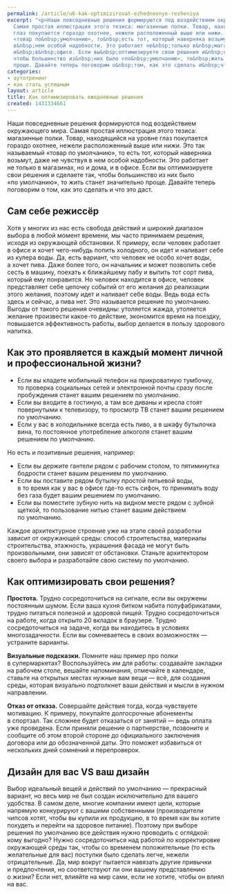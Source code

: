 ```yaml
---
permalink: /article/u6-kak-optimizirovat-ezhednevnye-resheniya
excerpt: "<p>Наши повседневные решения формируются под воздействием окружающего мира.
  Самая простая иллюстрация этого тезиса: магазинные полки. Товар, находящийся на&nbsp;уровне
  глаз покупается гораздо охотнее, нежели расположенный выше или нижи. Это так называемый
  «товар по&nbsp;умолчанию», то&nbsp;есть тот, который наверняка возьмут, даже не&nbsp;чувствуя
  в&nbsp;нем особой надобности. Это работает не&nbsp;только в&nbsp;магазинах, но&nbsp;и&nbsp;дома,
  и&nbsp;в&nbsp;офисе. Если вы&nbsp;оптимизируете свои решения и&nbsp;сделаете так,
  чтобы большинство из&nbsp;них было «по&nbsp;умолчанию», то&nbsp;жить станет значительно
  проще. Давайте теперь поговорим о&nbsp;том, как это сделать и&nbsp;что это даст.</p>"
categories:
- аутотренинг
- как стать успешным
layout: article
title: Как оптимизировать ежедневные решения
created: 1431334661
---
```

<p>Наши повседневные решения формируются под воздействием окружающего мира. Самая простая иллюстрация этого тезиса: магазинные полки. Товар, находящийся на&nbsp;уровне глаз покупается гораздо охотнее, нежели расположенный выше или нижи. Это так называемый «товар по&nbsp;умолчанию», то&nbsp;есть тот, который наверняка возьмут, даже не&nbsp;чувствуя в&nbsp;нем особой надобности. Это работает не&nbsp;только в&nbsp;магазинах, но&nbsp;и&nbsp;дома, и&nbsp;в&nbsp;офисе. Если вы&nbsp;оптимизируете свои решения и&nbsp;сделаете так, чтобы большинство из&nbsp;них было «по&nbsp;умолчанию», то&nbsp;жить станет значительно проще. Давайте теперь поговорим о&nbsp;том, как это сделать и&nbsp;что это даст.</p>
<h2>Сам себе режиссёр</h2>
<p>Хотя у&nbsp;многих из&nbsp;нас есть свобода действий и&nbsp;широкий диапазон выбора в&nbsp;любой момент времени, мы&nbsp;часто принимаем решения, исходя из&nbsp;окружающей обстановки. К&nbsp;примеру, если человек работает в&nbsp;офисе и&nbsp;хочет чего-нибудь попить холодного, он&nbsp;идет и&nbsp;наливает себе из&nbsp;кулера воды. Да, есть вариант, что человек не&nbsp;особо хочет воды, а&nbsp;хочет пива. Даже более того, он&nbsp;начальник и&nbsp;может позволить себе сесть в&nbsp;машину, поехать к&nbsp;ближайшему пабу и&nbsp;выпить тот сорт пива, который ему понравится. Но&nbsp;человек находится в&nbsp;офисе, человек представляет себе цепочку событий от&nbsp;его желания до&nbsp;реализации этого желания, поэтому идет и&nbsp;наливает себе воды. Ведь вода есть здесь и&nbsp;сейчас, а&nbsp;пива нет. Это называется решение по&nbsp;умолчанию. Выгоды от&nbsp;такого решения очевидны: утоляется жажда, утоляется желание произвести какое-то действие, экономится время на&nbsp;поездку, повышается эффективность работы, выбор делается в&nbsp;пользу здорового напитка.</p>
<h2>Как это проявляется в&nbsp;каждый момент личной и&nbsp;профессиональной жизни?</h2>
<p>
	<ul>
		<li><span>Если вы</span>&nbsp;<span>кладете мобильный телефон на</span>&nbsp;<span>прикроватную тумбочку, то</span>&nbsp;<span>проверка социальных сетей и</span>&nbsp;<span>электронной почты сразу после пробуждения станет вашим решением по</span>&nbsp;<span>умолчанию.</span></li>
		<li><span>Если вы</span>&nbsp;<span>входите в</span>&nbsp;<span>гостиную, а</span>&nbsp;<span>там все диваны и</span>&nbsp;<span>кресла стоят повернутыми к</span>&nbsp;<span>телевизору, то</span>&nbsp;<span>просмотр</span>&nbsp;<span>ТВ станет вашим решением по</span>&nbsp;<span>умолчанию.</span></li>
		<li><span>Если у</span>&nbsp;<span>вас в</span>&nbsp;<span>холодильнике всегда есть пиво, а</span>&nbsp;<span>в</span>&nbsp;<span>шкафу бутылочка вина, то</span>&nbsp;<span>постоянное употребление алкоголя станет вашим решением по</span>&nbsp;<span>умолчанию.</span></li>
	</ul>
</p>
<p>Но&nbsp;есть и&nbsp;позитивные решения, например:</p>
<p>
	<ul>
		<li><span>Если вы</span>&nbsp;<span>держите гантели рядом с</span>&nbsp;<span>рабочим столом, то</span>&nbsp;<span>пятиминутка бодрости станет вашим решением по</span>&nbsp;<span>умолчанию.</span></li>
		<li><span>Если вы</span>&nbsp;<span>поставите рядом бутылку простой питьевой воды, в</span>&nbsp;<span>то</span>&nbsp;<span>время как у</span>&nbsp;<span>вас в</span>&nbsp;<span>офисе где-то есть сифон, то</span>&nbsp;<span>принимать воду без газа будет вашим решением по</span>&nbsp;<span>умолчанию.</span></li>
		<li><span>Если вы</span>&nbsp;<span>поместите зубную нить на</span>&nbsp;<span>видном месте рядом с</span>&nbsp;<span>зубной щеткой, то</span>&nbsp;<span>пользование нитью станет вашим действием по</span>&nbsp;<span>умолчанию.</span></li>
	</ul>
</p>
<p>Каждое архитектурное строение уже на&nbsp;этапе своей разработки зависит от&nbsp;окружающей среды: способ строительства, материалы строительства, этажность, украшения фасада не&nbsp;могут быть произвольными, они зависят от&nbsp;обстановки. Станьте архитектором своего выбора и&nbsp;разработайте свою систему по&nbsp;умолчанию.</p>
<h2>Как оптимизировать свои решения?</h2>
<p><strong>Простота.</strong> Трудно сосредоточиться на&nbsp;сигнале, если вы&nbsp;окружены постоянным шумом. Если ваша кухня битком набита полуфабрикатами, трудно питаться полезной и&nbsp;здоровой пищей. Трудно сосредоточиться на&nbsp;работе, когда открыто 20&nbsp;вкладок в&nbsp;браузере. Трудно сосредоточиться на&nbsp;задаче, когда вы&nbsp;находитесь в&nbsp;условиях многозадачности. Если вы&nbsp;сомневаетесь в&nbsp;своих возможностях&nbsp;— устраните варианты.</p>
<p><strong>Визуальные подсказки.</strong> Помните наш пример про полки в&nbsp;супермаркетах? Воспользуйтесь им&nbsp;для работы: создавайте закладки на&nbsp;рабочем столе, вешайте напоминания, отмечайте в&nbsp;календаре, ставьте на&nbsp;открытых местах нужные вам вещи&nbsp;— всё, для создания среды, которая визуально подтолкнет ваши действия и&nbsp;мысли в&nbsp;нужном направлении.</p>
<p><strong>Отказ от&nbsp;отказа.</strong> Совершайте действия тогда, когда чувствуете мотивацию. К&nbsp;примеру, покупайте долгосрочные абонементы в&nbsp;спортзал. Так сложнее будет отказаться от&nbsp;занятий&nbsp;— ведь оплата уже проведена. Если приняли решение о партнерстве, позвоните и сообщите об этом второй стороне до официального заключения договора или до обозначенной даты. Это поможет избавиться от нескольких дней сомнений и перепроверок.</p>
<h2>Дизайн для вас&nbsp;VS ваш дизайн</h2>
<p>Выбор идеальный вещей и&nbsp;действий по&nbsp;умолчанию&nbsp;— прекрасный вариант, но&nbsp;весь мир не&nbsp;был создан исключительно для вашего удобства. В&nbsp;самом деле, многие компании имеют цели, которые напрямую конкурируют с&nbsp;вашими собственными (производители чипсов хотят, чтобы вы&nbsp;купили их&nbsp;продукцию, в&nbsp;то&nbsp;время как вы&nbsp;хотите похудеть и&nbsp;перейти на&nbsp;здоровое питание). Поэтому при выборе решения по&nbsp;умолчанию все действия нужно проводить с&nbsp;оглядкой: кому выгодно? Нужно сосредоточиться над работой по&nbsp;корректировке окружающей среды так, чтобы со&nbsp;временем положительные (то&nbsp;есть желательные для вас) поступки было сделать легче, нежели отрицательные. Да, мир вокруг пытается навязать другие привычки и&nbsp;предпочтения, но&nbsp;соответствуют&nbsp;ли они вашему представлению о&nbsp;жизни? Если нет, влияйте на&nbsp;мир сами, если не&nbsp;хотите, чтобы он&nbsp;влиял на&nbsp;вас.</p>
